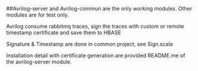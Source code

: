 ##Avrilog-server and Avrilog-commun are the only working modules. Other modules are for test only.

Avrilog consume rabbitmq traces, sign the traces with custom or remote timestamp certificate and save them to HBASE

Signature & Timestamp are done in common project, see Sign.scala

Installation detail with certificate generation are provided README.me of the avrilog-server module.
